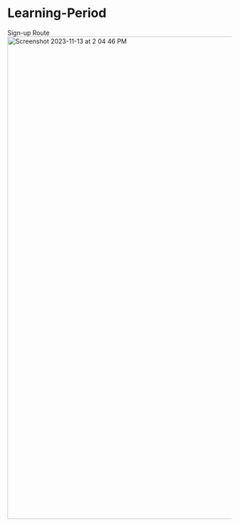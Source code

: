 # Learning-Period
Sign-up Route
<img width="1086" alt="Screenshot 2023-11-13 at 2 04 46 PM" src="https://github.com/VineetShenvi/Learning-Period/assets/143125518/ca4b6a34-d00d-4e93-a49c-9ffe4470d7c1">
